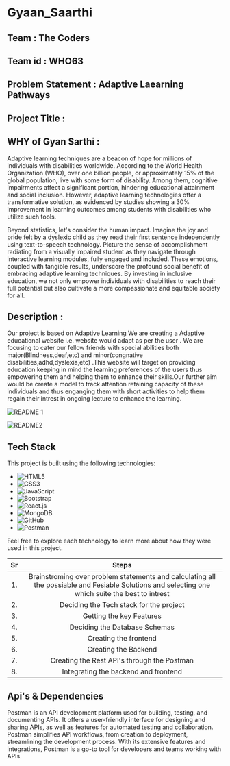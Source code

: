 # Gyaan_Saarthi
## Team : The Coders
## Team id : WHO63
##  Problem Statement : Adaptive Laearning Pathways

## Project Title : 

## WHY of Gyan Sarthi :

Adaptive learning techniques are a beacon of hope for millions of individuals with disabilities worldwide. According to the World Health Organization (WHO), over one billion people, or approximately 15% of the global population, live with some form of disability. Among them, cognitive impairments affect a significant portion, hindering educational attainment and social inclusion. However, adaptive learning technologies offer a transformative solution, as evidenced by studies showing a 30% improvement in learning outcomes among students with disabilities who utilize such tools.

Beyond statistics, let's consider the human impact. Imagine the joy and pride felt by a dyslexic child as they read their first sentence independently using text-to-speech technology. Picture the sense of accomplishment radiating from a visually impaired student as they navigate through interactive learning modules, fully engaged and included. These emotions, coupled with tangible results, underscore the profound social benefit of embracing adaptive learning techniques. By investing in inclusive education, we not only empower individuals with disabilities to reach their full potential but also cultivate a more compassionate and equitable society for all.



## Description :
Our project is based on Adaptive Learning We are creating a Adaptive educational website i.e. website would adapt as per the user . We are focusing to cater our fellow friends with special abilities both major(Blindness,deaf,etc) and minor(congnative disabilities,adhd,dyslexia,etc) .This website will target on providing education keeping in mind the learning preferences of the users thus empowering them and helping them to enhance their skills.Our further aim would be create a model to  track attention retaining capacity of these individuals and thus enganging them with short activities to help them regain their intrest in ongoing lecture to enhance the learning.


![README 1](https://github.com/Wittyhacks4CR007/WH063_TheCoders/assets/115727322/91edc83e-d31e-433a-9f2d-4c903ffe537e)

![README2](https://github.com/Wittyhacks4CR007/WH063_TheCoders/assets/90147468/070d5891-8254-45eb-9de9-ff5726979a3a)


## Tech Stack

This project is built using the following technologies:

- ![HTML5](https://img.shields.io/badge/HTML5-E34F26?style=flat-square&logo=html5&logoColor=white)
- ![CSS3](https://img.shields.io/badge/CSS3-1572B6?style=flat-square&logo=css3&logoColor=white)
- ![JavaScript](https://img.shields.io/badge/JavaScript-F7DF1E?style=flat-square&logo=javascript&logoColor=black)
- ![Bootstrap](https://img.shields.io/badge/Bootstrap-563D7C?style=flat-square&logo=bootstrap&logoColor=white)
- ![React.js](https://img.shields.io/badge/React-61DAFB?style=flat-square&logo=react&logoColor=black)
- ![MongoDB](https://img.shields.io/badge/MongoDB-47A248?style=flat-square&logo=mongodb&logoColor=white)
- ![GitHub](https://img.shields.io/badge/GitHub-181717?style=flat-square&logo=github&logoColor=white)
- ![Postman](https://img.shields.io/badge/Postman-FF6C37?style=flat-square&logo=postman&logoColor=white)

Feel free to explore each technology to learn more about how they were used in this project.

| Sr | Steps |
|:---:|:----:|
|1.| Brainstroming over problem statements and calculating  all the possiable and Fesiable Solutions and selecting one which suite the best to intrest |
|2.| Deciding the Tech stack for the project |
|3.| Getting the key Features |
|4.| Deciding the Database Schemas|
|5.| Creating the frontend |
|6.| Creating  the Backend |
|7.| Creating the Rest API's through the Postman|
|8.| Integrating the backend and frontend |

## Api's & Dependencies

Postman is an API development platform used for building, testing, and documenting APIs. It offers a user-friendly interface for designing and sharing APIs, as well as features for automated testing and collaboration. Postman simplifies API workflows, from creation to deployment, streamlining the development process. With its extensive features and integrations, Postman is a go-to tool for developers and teams working with APIs.
